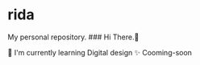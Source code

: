 # rida
My personal repository.
     ### Hi There.👋

🌱 I'm currently learning Digital design 
✨ Cooming-soon

